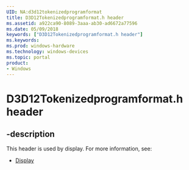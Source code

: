 ```yaml
---
UID: NA:d3d12tokenizedprogramformat
title: D3D12Tokenizedprogramformat.h header
ms.assetid: a922ca90-8089-3aaa-ab30-ad6672a77596
ms.date: 05/09/2018
keywords: ["D3D12Tokenizedprogramformat.h header"]
ms.keywords: 
ms.prod: windows-hardware
ms.technology: windows-devices
ms.topic: portal
product:
- Windows
---
```


# D3D12Tokenizedprogramformat.h header


## -description


This header is used by display. For more information, see:

- [Display](../_display/index.md)
